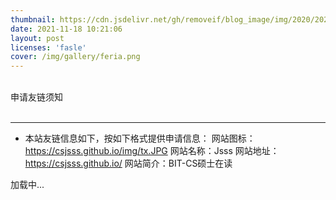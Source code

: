 ```yaml
---
thumbnail: https://cdn.jsdelivr.net/gh/removeif/blog_image/img/2020/20201030170457.png
date: 2021-11-18 10:21:06
layout: post
licenses: 'fasle'
cover: /img/gallery/feria.png
---
```

<div class="friend-title-item"><br>申请友链须知<br><br><hr></div>

- 本站友链信息如下，按如下格式提供申请信息：
    网站图标：https://csjsss.github.io/img/tx.JPG
    网站名称：Jsss
    网站地址：https://csjsss.github.io/
    网站简介：BIT-CS硕士在读


<script type="text/javascript" defer src="/js/friend.js"></script>
<div class="links-content">加载中...</div>